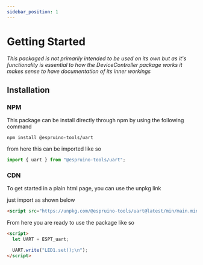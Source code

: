 ```yaml
---
sidebar_position: 1
---
```


# Getting Started

_This packaged is not primarily intended to be used on its own but as it's functionality is essential to how the DeviceController package works it makes sense to have documentation of its inner workings_

## Installation

### NPM

This package can be install directly through npm by using the following command

```
npm install @espruino-tools/uart
```

from here this can be imported like so

```javascript
import { uart } from "@espruino-tools/uart";
```

### CDN

To get started in a plain html page, you can use the unpkg link

just import as shown below

```html
<script src="https://unpkg.com/@espruino-tools/uart@latest/min/main.min.js"></script>
```

From here you are ready to use the package like so

```html
<script>
  let UART = ESPT_uart;

  UART.write("LED1.set();\n");
</script>
```
